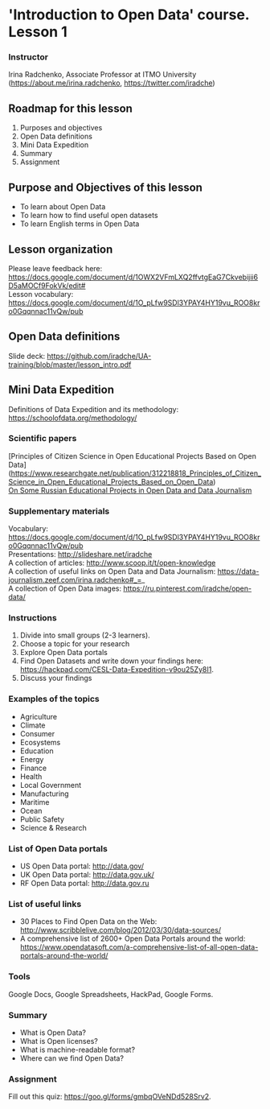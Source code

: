 # 'Introduction to Open Data' course. Lesson 1

### Instructor
Irina Radchenko, Associate Professor at ITMO University (https://about.me/irina.radchenko, https://twitter.com/iradche)     
     
## Roadmap for this lesson            
1. Purposes and objectives      
2. Open Data definitions     
3. Mini Data Expedition      
4. Summary      
5. Assignment
              
## Purpose and Objectives of this lesson      
- To learn about Open Data
- To learn how to find useful open datasets
- To learn English terms in Open Data

## Lesson organization

Please leave feedback here: https://docs.google.com/document/d/1OWX2VFmLXQ2ffvtgEaG7Ckvebijii6D5aMOCf9FokVk/edit#       
Lesson vocabulary: https://docs.google.com/document/d/1O_pLfw9SDl3YPAY4HY19vu_ROO8kro0Gqqnnac11vQw/pub          

## Open Data definitions

Slide deck: https://github.com/iradche/UA-training/blob/master/lesson_intro.pdf        

## Mini Data Expedition

Definitions of Data Expedition and its methodology: https://schoolofdata.org/methodology/       

### Scientific papers     
[Principles of Citizen Science in Open Educational Projects Based on Open Data] (https://www.researchgate.net/publication/312218818_Principles_of_Citizen_Science_in_Open_Educational_Projects_Based_on_Open_Data)      
[On Some Russian Educational Projects in Open Data and Data Journalism](https://www.researchgate.net/publication/299340975_On_Some_Russian_Educational_Projects_in_Open_Data_and_Data_Journalism)     
      
### Supplementary materials     
Vocabulary: https://docs.google.com/document/d/1O_pLfw9SDl3YPAY4HY19vu_ROO8kro0Gqqnnac11vQw/pub      
Presentations: http://slideshare.net/iradche          
A collection of articles: http://www.scoop.it/t/open-knowledge             
A collection of useful links on Open Data and Data Journalism: https://data-journalism.zeef.com/irina.radchenko#_=_     
A collection of Open Data images: https://ru.pinterest.com/iradche/open-data/             
     
### Instructions

1. Divide into small groups (2-3 learners).      
2. Choose a topic for your research
3. Explore Open Data portals
4. Find Open Datasets and write down your findings here: https://hackpad.com/CESL-Data-Expedition-v9ou25Zy8I1. 
5. Discuss your findings

    
### Examples of the topics     
- Agriculture
- Climate
- Consumer
- Ecosystems
- Education
- Energy
- Finance
- Health
- Local Government
- Manufacturing
- Maritime
- Ocean
- Public Safety
- Science & Research     

### List of Open Data portals
- US Open Data portal: http://data.gov/
- UK Open Data portal: http://data.gov.uk/
- RF Open Data portal: http://data.gov.ru

### List of useful links
- 30 Places to Find Open Data on the Web: http://www.scribblelive.com/blog/2012/03/30/data-sources/     
- A comprehensive list of 2600+ Open Data Portals around the world: https://www.opendatasoft.com/a-comprehensive-list-of-all-open-data-portals-around-the-world/      

### Tools
Google Docs, Google Spreadsheets, HackPad, Google Forms.

### Summary

- What is Open Data?     
- What is Open licenses?
- What is machine-readable format?
- Where can we find Open Data?  
 
### Assignment

Fill out this quiz: https://goo.gl/forms/gmbqOVeNDd528Srv2.



